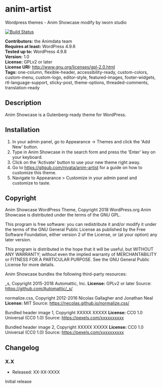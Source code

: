 # anim-artist
Wordpress themes - Anim Showcase modify by iworn studio

[![Build Status](https://travis-ci.org/niyata/anim-artist.svg?branch=master)](https://travis-ci.org/niyata/anim-artist)

**Contributors:** the Animdata team  
**Requires at least:** WordPress 4.9.6  
**Tested up to:** WordPress 4.9.8  
**Version:** 1.0  
**License:** GPLv2 or later  
**License URI:** http://www.gnu.org/licenses/gpl-2.0.html  
**Tags:** one-column, flexible-header, accessibility-ready, custom-colors, custom-menu, custom-logo, editor-style, featured-images, footer-widgets, rtl-language-support, sticky-post, theme-options, threaded-comments, translation-ready

## Description

Anim Showcase is a Gutenberg-ready theme for WordPress.

## Installation

1. In your admin panel, go to Appearance -> Themes and click the 'Add New' button.
2. Type in Anim Showcase in the search form and press the 'Enter' key on your keyboard.
3. Click on the 'Activate' button to use your new theme right away.
4. Go to https://gitgub.com/niyata/anim-artist for a guide on how to customize this theme.
5. Navigate to Appearance > Customize in your admin panel and customize to taste.

## Copyright

Anim Showcase WordPress Theme, Copyright 2018 WordPress.org
Anim Showcase is distributed under the terms of the GNU GPL.

This program is free software: you can redistribute it and/or modify
it under the terms of the GNU General Public License as published by
the Free Software Foundation, either version 2 of the License, or
(at your option) any later version.

This program is distributed in the hope that it will be useful,
but WITHOUT ANY WARRANTY; without even the implied warranty of
MERCHANTABILITY or FITNESS FOR A PARTICULAR PURPOSE. See the
GNU General Public License for more details.

Anim Showcase bundles the following third-party resources:

_s, Copyright 2015-2018 Automattic, Inc.
**License:** GPLv2 or later
Source: https://github.com/Automattic/_s/

normalize.css, Copyright 2012-2016 Nicolas Gallagher and Jonathan Neal
**License:** MIT
Source: https://necolas.github.io/normalize.css/

Bundled header image 1, Copyright XXXXX XXXXX
**License:** CC0 1.0 Universal (CC0 1.0)
Source: https://pexels.com/xxxxxxxxxx

Bundled header image 2, Copyright XXXXX XXXXX
**License:** CC0 1.0 Universal (CC0 1.0)
Source: https://pexels.com/xxxxxxxxxx

## Changelog

### X.X

* Released: XX-XX-XXXX

Initial release
